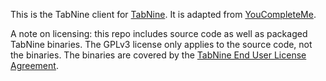 This is the TabNine client for [TabNine](https://tabnine.com). It is adapted from [YouCompleteMe](https://github.com/Valloric/YouCompleteMe).

A note on licensing: this repo includes source code as well as packaged TabNine binaries. The GPLv3 license only applies to the source code, not the binaries. The binaries are covered by the [TabNine End User License Agreement](https://tabnine.com/eula).
